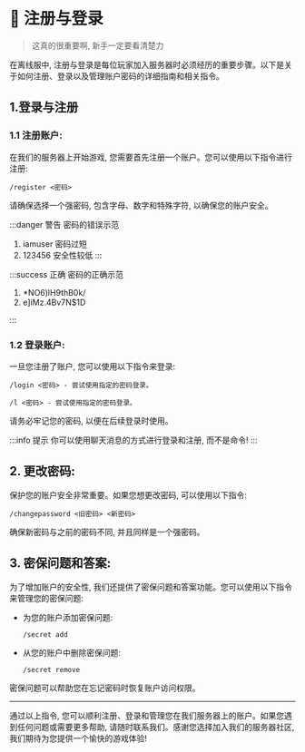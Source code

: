 # 🧳 注册与登录
> 这真的很重要啊, 新手一定要看清楚力

在离线服中, 注册与登录是每位玩家加入服务器时必须经历的重要步骤。以下是关于如何注册、登录以及管理账户密码的详细指南和相关指令。

## 1.登录与注册

### **1.1 注册账户:**

在我们的服务器上开始游戏, 您需要首先注册一个账户。您可以使用以下指令进行注册: 

```
/register <密码>
```

请确保选择一个强密码, 包含字母、数字和特殊字符, 以确保您的账户安全。

:::danger 警告
密码的错误示范

1. iamuser 密码过短
2. 123456 安全性较低
:::

:::success 正确
密码的正确示范

1. *NO6)lH9thB0k/
2. e]iMz.4Bv7N$1D

:::

### **1.2 登录账户:**

一旦您注册了账户, 您可以使用以下指令来登录: 

```
/login <密码> - 尝试使用指定的密码登录。
```

```
/l <密码> - 尝试使用指定的密码登录。
```

请务必牢记您的密码, 以便在后续登录时使用。

:::info 提示
你可以使用聊天消息的方式进行登录和注册, 而不是命令! 
:::

## **2. 更改密码:**

保护您的账户安全非常重要。如果您想更改密码, 可以使用以下指令: 

```
/changepassword <旧密码> <新密码>
```

确保新密码与之前的密码不同, 并且同样是一个强密码。

## **3. 密保问题和答案:**

为了增加账户的安全性, 我们还提供了密保问题和答案功能。您可以使用以下指令来管理您的密保问题: 

*   为您的账户添加密保问题: 

    ```
    /secret add
    ```
*   从您的账户中删除密保问题: 

    ```
    /secret remove
    ```

密保问题可以帮助您在忘记密码时恢复账户访问权限。

---

通过以上指令, 您可以顺利注册、登录和管理您在我们服务器上的账户。如果您遇到任何问题或需要更多帮助, 请随时联系我们。感谢您选择加入我们的服务器社区, 我们期待为您提供一个愉快的游戏体验! 